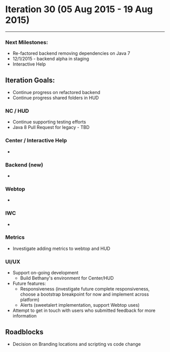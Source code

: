 # Iteration 30 (05 Aug 2015 - 19 Aug 2015)

*** 
### Next Milestones:
* Re-factored backend removing dependencies on Java 7
* 12/1/2015 - backend alpha in staging  
* Interactive Help

## Iteration Goals:
* Continue progress on refactored backend
* Continue progress shared folders in HUD

### NC / HUD
* Continue supporting testing efforts
* Java 8 Pull Request for legacy - TBD

### Center / Interactive Help
* 

### Backend (new)
* 

### Webtop
* 

### IWC
* 

### Metrics
* Investigate adding metrics to webtop and HUD

### UI/UX
* Support on-going development
  * Build Bethany's environment for Center/HUD
* Future features:
  * Responsiveness (investigate future complete responsiveness, choose a bootstrap breakpoint for now and implement across platform)
  * Alerts (sweetalert implementation, support Webtop uses)
* Attempt to get in touch with users who submitted feedback for more information

## Roadblocks
* Decision on Branding locations and scripting vs code change

